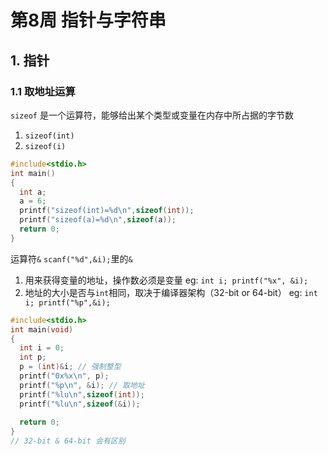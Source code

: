 # 第8周 指针与字符串
## 1. 指针
### 1.1 取地址运算
`sizeof`
是一个运算符，能够给出某个类型或变量在内存中所占据的字节数
1. `sizeof(int)`
2. `sizeof(i)`

```C
#include<stdio.h>
int main()
{
  int a;
  a = 6;
  printf("sizeof(int)=%d\n",sizeof(int));
  printf("sizeof(a)=%d\n",sizeof(a));
  return 0;
}
```
运算符`&`
`scanf("%d",&i);`里的`&`
1. 用来获得变量的地址，操作数必须是变量
eg: `int i; printf("%x", &i);`
2. 地址的大小是否与`int`相同，取决于编译器架构（32-bit or 64-bit）
eg: `int i; printf("%p",&i);`

```C
#include<stdio.h>
int main(void)
{
  int i = 0;
  int p;
  p = (int)&i; // 强制整型
  printf("0x%x\n", p); 
  printf("%p\n", &i); // 取地址
  printf("%lu\n",sizeof(int));
  printf("%lu\n",sizeof(&i));
  
  return 0;
}
// 32-bit & 64-bit 会有区别
```
